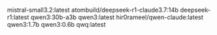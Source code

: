 mistral-small3.2:latest
atombuild/deepseek-r1-claude3.7:14b
deepseek-r1:latest
qwen3:30b-a3b
qwen3:latest
hir0rameel/qwen-claude:latest
qwen3:1.7b
qwen3:0.6b
qwq:latest
